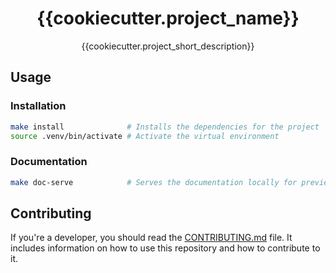 <!-- markdownlint-disable MD033 MD041 -->
<div align="center">
    <!-- You can add an image here -->
    <h1 align="center">{{cookiecutter.project_name}}</h1>
</div>

<p align="center">
    {{cookiecutter.project_short_description}}
</p>
<!-- markdownlint-enable MD033 -->

## Usage

### Installation

```bash
make install              # Installs the dependencies for the project
source .venv/bin/activate # Activate the virtual environment
```

### Documentation

```bash
make doc-serve            # Serves the documentation locally for preview
```

## Contributing

If you're a developer, you should read the [CONTRIBUTING.md](CONTRIBUTING.md) file. It includes information on how to use this repository and how to contribute to it.